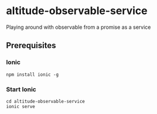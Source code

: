 # altitude-observable-service

Playing around with observable from a promise as a service
## Prerequisites

### Ionic

```npm install ionic -g```

### Start Ionic

```
cd altitude-observable-service
ionic serve
```

